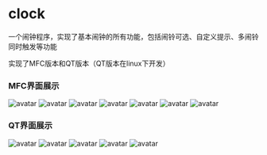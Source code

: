 # clock
一个闹钟程序，实现了基本闹钟的所有功能，包括闹铃可选、自定义提示、多闹铃同时触发等功能

实现了MFC版本和QT版本（QT版本在linux下开发）

### MFC界面展示

![avatar](picture/1.png)
![avatar](picture/2.png)
![avatar](picture/3.png)
![avatar](picture/4.png)
![avatar](picture/5.png)
![avatar](picture/6.png)
![avatar](picture/7.png)

### QT界面展示
![avatar](picture/8.png)
![avatar](picture/9.png)
![avatar](picture/10.png)
![avatar](picture/11.png)
![avatar](picture/12.png)